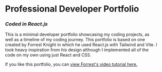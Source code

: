 <h1>Professional Developer Portfolio</h1>
<h3><em>Coded in React.js</em></h3>
<p>This is a minimal developer portfolio showcasing my coding projects, as well as a timeline of my coding journey. This portfolio is based on one created by Forrest Knight in which he used React.js with Tailwind and Vite. I took heavy inspiration from his design although I implemented all of the code on my own using just React and CSS.</p>
<p>If you like this portfolio, you can <a href="https://www.youtube.com/watch?v=b0pkpcD8Ms4" target="_blank">view Forrest's video tutorial here.</a></p>
